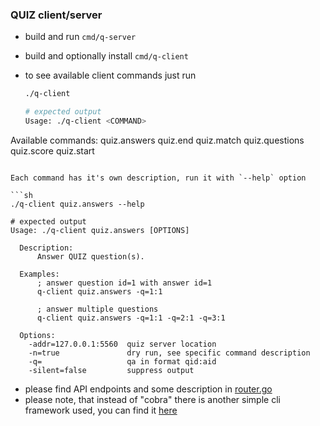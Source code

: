 ### QUIZ client/server

- build and run `cmd/q-server`
- build and optionally install `cmd/q-client`
- to see available client commands just run

  ```sh
  ./q-client
  
  # expected output
  Usage: ./q-client <COMMAND>
Available commands:
      quiz.answers
      quiz.end
      quiz.match
      quiz.questions
      quiz.score
      quiz.start
  ```
  
  Each command has it's own description, run it with `--help` option
  
  ```sh
  ./q-client quiz.answers --help
  
  # expected output
  Usage: ./q-client quiz.answers [OPTIONS]

    Description:
    	Answer QUIZ question(s).

    Examples:
    	; answer question id=1 with answer id=1
    	q-client quiz.answers -q=1:1

    	; answer multiple questions
    	q-client quiz.answers -q=1:1 -q=2:1 -q=3:1

    Options:
      -addr=127.0.0.1:5560  quiz server location
      -n=true               dry run, see specific command description
      -q=                   qa in format qid:aid
      -silent=false         suppress output
  ```
  
- please find API endpoints and some description in [router.go](cmd/q-server/handlers/router.go)
- please note, that instead of "cobra" there is another simple cli framework used, you can find it [here](https://github.com/3d0c/cli)
